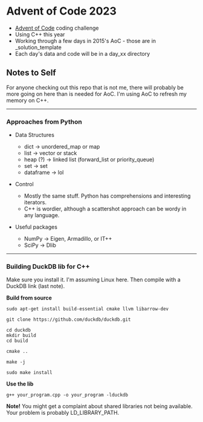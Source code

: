 # Advent of Code 2023

* [Advent of Code](https://adventofcode.com) coding challenge
* Using C++ this year
* Working through a few days in 2015's AoC - those are in _solution_template
* Each day's data and code will be in a day_xx directory


## Notes to Self

For anyone checking out this repo that is not me, there will probably be more going on here than is needed for AoC. I'm using AoC to refresh my memory on C++. 

---
### Approaches from Python
* Data Structures
  * dict -> unordered_map or map
  * list -> vector or stack
  * heap (?) -> linked list (forward_list or priority_queue)
  * set -> set
  * dataframe -> lol

* Control
  * Mostly the same stuff. Python has comprehensions and interesting iterators.
  * C++ is wordier, although a scattershot approach can be wordy in any language.

* Useful packages
  * NumPy -> Eigen, Armadillo, or IT++
  * SciPy -> Dlib

---

### Building DuckDB lib for C++

Make sure you install it. I'm assuming Linux here. Then compile with a DuckDB link (last note).


**Build from source**

`sudo apt-get install build-essential cmake llvm libarrow-dev`

`git clone https://github.com/duckdb/duckdb.git`

```
cd duckdb
mkdir build
cd build
```

`cmake ..`

`make -j`

`sudo make install`



**Use the lib**

`g++ your_program.cpp -o your_program -lduckdb`

**Note!** You might get a complaint about shared libraries not being available. Your problem is probably LD_LIBRARY_PATH. 
